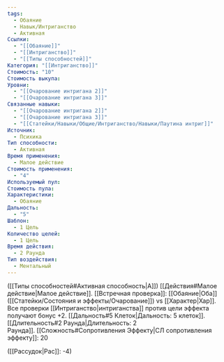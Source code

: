 ```yaml
---
tags:
  - Обаяние
  - Навык/Интриганство
  - Активная
Ссылки:
  - "[[Обаяние]]"
  - "[[Интриганство]]"
  - "[[Типы способностей]]"
Категория: "[[Интриганство]]"
Стоимость: "10"
Стоимость выкупа: 
Уровни:
  - "[[Очарование интригана 2]]"
  - "[[Очарование интригана 3]]"
Связанные навыки:
  - "[[Очарование интригана 2]]"
  - "[[Очарование интригана 3]]"
  - "[[Статейки/Навыки/Общие/Интриганство/Навыки/Паутина интриг]]"
Источник:
  - Психика
Тип способности:
  - Активная
Время применения:
  - Малое действие
Стоимость применения:
  - "4"
Используемый пул: 
Стоимость пула: 
Характеристики:
  - Обаяние
Дальность:
  - "5"
Шаблон:
  - 1 Цель
Количество целей:
  - 1 Цель
Время действия:
  - 2 Раунда
Тип воздействия:
  - Ментальный
---
```

([[Типы способностей#Активная способность|А]]) [[Действия#Малое действие|Малое действие]]. [[Встречная проверка]]: [[Обаяние|Оба]] ([[Статейки/Состояния и эффекты/Очарование]]) vs [[Характер|Хар]]. Все проверки [[Интриганство|интриганства]] против цели эффекта получают бонус +2. [[Дальность#5 Клеток|Дальность: 5 клеток]]. [[Длительность#2 Раунда|Длительность: 2 Раунда]]. [[Сложность#Cопротивления Эффекту|СЛ сопротивления эффекту]]: 20 

([[Рассудок|Рас]]: -4)